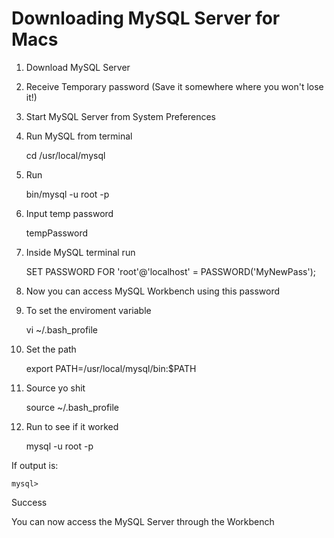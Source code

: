 # Downloading MySQL Server for Macs

1. Download MySQL Server
2. Receive Temporary password (Save it somewhere where you won't lose it!)
3. Start MySQL Server from System Preferences
4. Run MySQL from terminal 
	
	cd /usr/local/mysql
	

5. Run 

	bin/mysql -u root -p

6. Input temp password

	tempPassword

7. Inside MySQL terminal run

	SET PASSWORD FOR 'root'@'localhost' = PASSWORD('MyNewPass');

8. Now you can access MySQL Workbench using this password 

9. To set the enviroment variable 

	vi ~/.bash_profile

10. Set the path

	export PATH=/usr/local/mysql/bin:$PATH 

11. Source yo shit 

	source ~/.bash_profile

12. Run to see if it worked

	mysql -u root -p 

If output is:

	mysql>

Success

You can now access the MySQL Server through the Workbench
